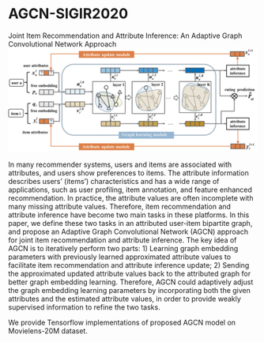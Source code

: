 # AGCN-SIGIR2020
Joint Item Recommendation and Attribute Inference: An Adaptive Graph Convolutional Network Approach 
![](https://github.com/yimutianyang/AGCN/blob/master/figure/framework.png)

In many recommender systems, users and items are associated with attributes, and users show preferences to items. The attribute information describes users’ (items’) characteristics and has a wide range of applications, such as user profiling, item annotation, and feature enhanced recommendation. In practice, the attribute values are often incomplete with many missing attribute values. Therefore, item recommendation and attribute inference have become two main tasks in these platforms. In this paper, we define these two tasks in an attributed user-item bipartite graph, and propose an Adaptive Graph Convolutional Network (AGCN) approach for joint item recommendation and attribute inference. The key idea of AGCN is to iteratively perform two parts: 1) Learning graph embedding parameters with previously learned approximated attribute values to facilitate item recommendation and attribute inference update; 2) Sending the approximated updated attribute values back to the attributed graph for better graph embedding learning. Therefore, AGCN could adaptively adjust the graph embedding learning parameters by incorporating both the given attributes and the estimated attribute values, in order to provide weakly supervised information to refine the two tasks. 

We provide Tensorflow implementations of proposed AGCN model on Movielens-20M dataset.
